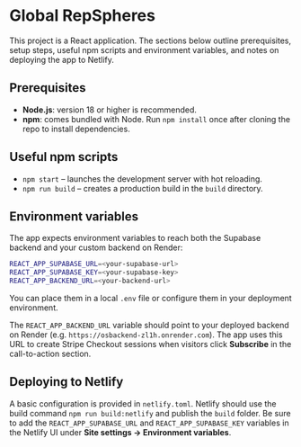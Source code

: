 # Global RepSpheres

This project is a React application. The sections below outline prerequisites, setup steps, useful npm scripts and environment variables, and notes on deploying the app to Netlify.

## Prerequisites

- **Node.js**: version 18 or higher is recommended.
- **npm**: comes bundled with Node. Run `npm install` once after cloning the repo to install dependencies.

## Useful npm scripts

- `npm start` – launches the development server with hot reloading.
- `npm run build` – creates a production build in the `build` directory.

## Environment variables

The app expects environment variables to reach both the Supabase backend and your custom backend on Render:

```bash
REACT_APP_SUPABASE_URL=<your-supabase-url>
REACT_APP_SUPABASE_KEY=<your-supabase-key>
REACT_APP_BACKEND_URL=<your-backend-url>
```

You can place them in a local `.env` file or configure them in your deployment environment.

The `REACT_APP_BACKEND_URL` variable should point to your deployed backend on Render (e.g. `https://osbackend-zl1h.onrender.com`). The app uses this URL to create Stripe Checkout sessions when visitors click **Subscribe** in the call-to-action section.

## Deploying to Netlify

A basic configuration is provided in `netlify.toml`. Netlify should use the build command `npm run build:netlify` and publish the `build` folder. Be sure to add the `REACT_APP_SUPABASE_URL` and `REACT_APP_SUPABASE_KEY` variables in the Netlify UI under **Site settings → Environment variables**.


